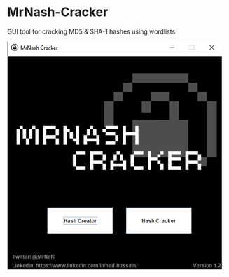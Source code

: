 # MrNash-Cracker
GUI tool for cracking MD5 & SHA-1 hashes using wordlists

![alt text](https://github.com/MrNef0/MrNash-Cracker/blob/main/screenshots/1.png?raw=true)
